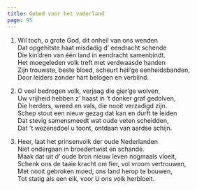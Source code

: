 ```yaml
---
title: Gebed voor het vaderland
page: 95
---  
```


1. Wil toch, o grote God, dit onheil van ons wenden  
Dat opgehitste haat misdadig d’ eendracht schende  
Die kin’dren van één land in eendracht samenbindt.  
Het moegeleden volk treft met verdwaasde handen  
Zijn trouwste, beste bloed, scheurt heil’ge eenheidsbanden,  
Door leiders zonder hart belogen en verblind.  


2. O veel bedrogen volk, verjaag die gier’ge wolven,  
Uw vrijheid hebben z’ haast in ’t donker graf gedolven,  
Die herders, wreed en vals, die nooit verzadigd zijn.  
Schep stout een nieuw gezag dat kan en durft te leiden  
Dat stevig samensmeedt wat oude veten scheidden,  
Dat ’t wezensdoel u toont, ontdaan van aardse schijn.  


3. Heer, laat het prinsenvolk der oude Nederlanden  
Niet ondergaan in broedertwist en schande.  
Maak dat uit d’ oude bron nieuw leven nogmaals vloeit,  
Schenk ons de taaie kracht om fier, vol vroom vertrouwen,  
Met nooit gebroken moed, ons land herop te bouwen,  
Tot statig als een eik, voor U ons volk herbloeit.  